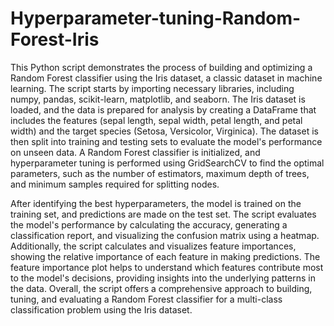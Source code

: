 # Hyperparameter-tuning-Random-Forest-Iris
This Python script demonstrates the process of building and optimizing a Random Forest classifier using the Iris dataset, a classic dataset in machine learning. The script starts by importing necessary libraries, including numpy, pandas, scikit-learn, matplotlib, and seaborn. The Iris dataset is loaded, and the data is prepared for analysis by creating a DataFrame that includes the features (sepal length, sepal width, petal length, and petal width) and the target species (Setosa, Versicolor, Virginica). The dataset is then split into training and testing sets to evaluate the model's performance on unseen data. A Random Forest classifier is initialized, and hyperparameter tuning is performed using GridSearchCV to find the optimal parameters, such as the number of estimators, maximum depth of trees, and minimum samples required for splitting nodes.

After identifying the best hyperparameters, the model is trained on the training set, and predictions are made on the test set. The script evaluates the model's performance by calculating the accuracy, generating a classification report, and visualizing the confusion matrix using a heatmap. Additionally, the script calculates and visualizes feature importances, showing the relative importance of each feature in making predictions. The feature importance plot helps to understand which features contribute most to the model's decisions, providing insights into the underlying patterns in the data. Overall, the script offers a comprehensive approach to building, tuning, and evaluating a Random Forest classifier for a multi-class classification problem using the Iris dataset.
